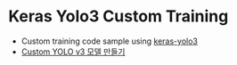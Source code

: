 # Keras Yolo3 Custom Training
- Custom training code sample using [keras-yolo3](https://github.com/qqwweee/keras-yolo3)
- [Custom YOLO v3 모델 만들기](https://nero.devstory.co.kr/post/pj-too-real-03/)
